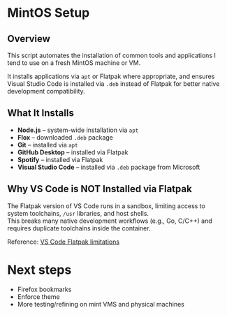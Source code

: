 # MintOS Setup

## Overview
This script automates the installation of common tools and applications I tend to use on a fresh MintOS machine or VM.  

It installs applications via `apt` or Flatpak where appropriate, and ensures Visual Studio Code is installed via `.deb` instead of Flatpak for better native development compatibility.

## What It Installs
- **Node.js** – system-wide installation via `apt`
- **Flox** – downloaded `.deb` package
- **Git** – installed via `apt`
- **GitHub Desktop** – installed via Flatpak
- **Spotify** – installed via Flatpak
- **Visual Studio Code** – installed via `.deb` package from Microsoft


## Why VS Code is NOT Installed via Flatpak
The Flatpak version of VS Code runs in a sandbox, limiting access to system toolchains, `/usr` libraries, and host shells.  
This breaks many native development workflows (e.g., Go, C/C++) and requires duplicate toolchains inside the container.

Reference: [VS Code Flatpak limitations](https://bentsukun.ch/posts/vscode-flatpak/)

# Next steps

- Firefox bookmarks
- Enforce theme
- More testing/refining on mint VMS and physical machines
